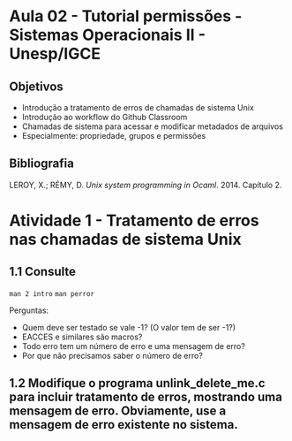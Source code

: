 # Aula 02 - Tutorial permissões - Sistemas Operacionais II - Unesp/IGCE

## Objetivos
* Introdução a tratamento de erros de chamadas de sistema Unix
* Introdução ao workflow do Github Classroom
* Chamadas de sistema para acessar e modificar metadados de arquivos
* Especialmente: propriedade, grupos e permissões 

## Bibliografia
LEROY, X.; RÉMY, D. *Unix system programming in Ocaml*. 2014. Capítulo 2.

# Atividade 1 - Tratamento de erros nas chamadas de sistema Unix

## 1.1 Consulte
`man 2 intro`
`man perror`

Perguntas:
* Quem deve ser testado se vale -1? (O valor tem de ser -1?)
* EACCES e similares são macros?
* Todo erro tem um número de erro e uma mensagem de erro?
* Por que não precisamos saber o número de erro?

## 1.2 Modifique o programa unlink_delete_me.c para incluir tratamento de erros, mostrando uma mensagem de erro. Obviamente, use a mensagem de erro existente no sistema.

